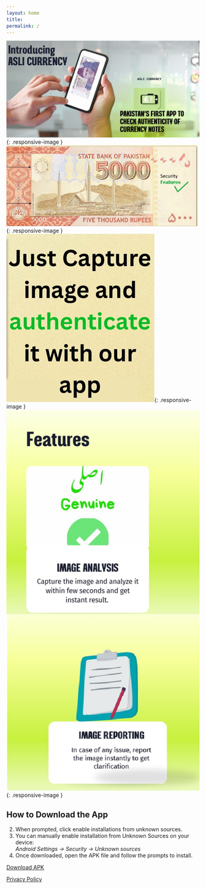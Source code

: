 ```yaml
---
layout: home
title:
permalink: /
---
```


<!-- Top banners -->
![Top banner](/css/assets/topimage.jpg){: .responsive-image }
![Mid banner 1](/css/assets/midplaced.jpg){: .responsive-image }
![Mid banner 2](/css/assets/midplaced2.jpg){: .responsive-image }
![Mid banner 3](/css/assets/midplaced3.jpg){: .responsive-image }

## How to Download the App

2. When prompted, click enable installations from unknown sources.
3. You can manually enable installation from Unknown Sources on your device:  
   *Android Settings → Security → Unknown sources*  
4. Once downloaded, open the APK file and follow the prompts to install.  

<a class="button" href="https://example.com/your-app.apk" target="_blank" rel="noopener">
  Download APK
</a>

<p style="margin-top: 1em;">
  <a href="/privacy/" class="link">Privacy Policy</a>
</p>

